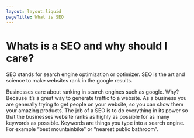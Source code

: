 ```yaml
---
layout: layout.liquid
pageTitle: What is SEO
---
```

# Whats is a SEO and why should I care?

SEO stands for search engine optimization or optimizer. SEO is the art and science to make websites rank in the google results.

Businesses care about ranking in search engines such as google. Why? Because it’s a great way to generate traffic to a website. As a business you are generally trying to get people on your website, so you can show them your amazing products.
The job of a SEO is to do everything in its power so that the businesses website ranks as highly as possible for as many keywords as possible. Keywords are things you type into a search engine. For example “best mountainbike” or “nearest public bathroom”.